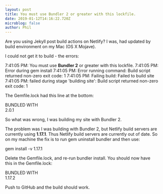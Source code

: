 ```yaml
---
layout: post
title: You must use Bundler 2 or greater with this lockfile.
date: 2019-01-12T14:16:22.720Z
microblog: false
author: Phil
---
```

Are you using Jekyll post build actions on Netlify? I was, had updated by build environment on my Mac (OS X Mojave). 

I could not get it to build - the errors:

7:41:05 PM: You must use **Bundler 2** or greater with this lockfile.
7:41:05 PM: Error during gem install
7:41:05 PM: Error running command: Build script returned non-zero exit code: 1
7:41:05 PM: Failing build: Failed to build site
7:41:05 PM: failed during stage 'building site': Build script returned non-zero exit code: 1

The Gemfile.lock had this line at the bottom:

BUNDLED WITH<br/>
   2.0.1

So what was wrong, I was building my site with Bundler 2. 

The problem was I was building with Bundler 2, but Netlify build servers are currently using **1.17.1**. Thus Netlify build servers are currently out of date. So on my machine the fix is to run gem uninstall bundler and then use:

gem install -v 1.17.1

Delete the Gemfile.lock, and re-run bundler install. You should now have this in the Gemfile.lock:

BUNDLED WITH<br/>
   1.17.2

Push to GitHub and the build should work.
